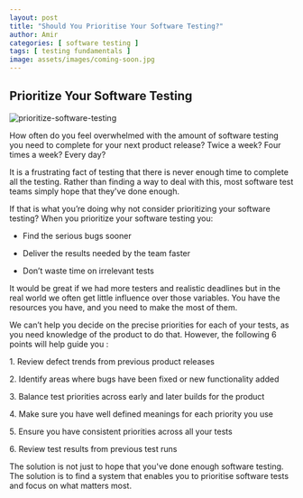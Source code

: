 ```yaml
---
layout: post
title: "Should You Prioritise Your Software Testing?"
author: Amir
categories: [ software testing ]
tags: [ testing fundamentals ]
image: assets/images/coming-soon.jpg
---
```


## Prioritize Your Software Testing

![prioritize-software-testing](http://69.164.212.71/wp-content/uploads/2009/06/prioritize-software-testing.jpg)

How often do you feel overwhelmed with the amount of software testing you need to complete for your next product release? Twice a week? Four times a week? Every day?

It is a frustrating fact of testing that there is never enough time to complete all the testing. Rather than finding a way to deal with this, most software test teams simply hope that they've done enough.

If that is what you’re doing why not consider prioritizing your software testing? When you prioritize your software testing you:

*   Find the serious bugs sooner

*   Deliver the results needed by the team faster

*   Don’t waste time on irrelevant tests

It would be great if we had more testers and realistic deadlines but in the real world we often get little influence over those variables. You have the resources you have, and you need to make the most of them.

We can’t help you decide on the precise priorities for each of your tests, as you need knowledge of the product to do that. However, the following 6 points will help guide you :

1\. Review defect trends from previous product releases

2\. Identify areas where bugs have been fixed or new functionality added

3\. Balance test priorities across early and later builds for the product

4\. Make sure you have well defined meanings for each priority you use

5\. Ensure you have consistent priorities across all your tests

6\. Review test results from previous test runs

The solution is not just to hope that you've done enough software testing. The solution is to find a system that enables you to prioritise software tests and focus on what matters most.